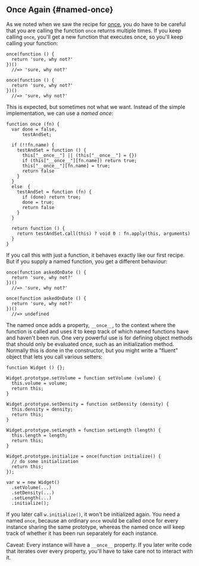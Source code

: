 ## Once Again {#named-once}

As we noted when we saw the recipe for [once](#once), you do have to be careful that you are calling the function `once` returns multiple times. If you keep calling `once`, you'll get a new function that executes once, so you'll keep calling your function:

    once(function () {
      return 'sure, why not?'
    })()
      //=> 'sure, why not?'

    once(function () {
      return 'sure, why not?'
    })()
      //=> 'sure, why not?'

This is expected, but sometimes not what we want. Instead of the simple implementation, we can use a *named once*:

    function once (fn) {
      var done = false,
          testAndSet;
          
      if (!!fn.name) {
        testAndSet = function () {
          this["__once__"] || (this["__once__"] = {})
          if (this["__once__"][fn.name]) return true;
          this["__once__"][fn.name] = true;
          return false
        }
      }
      else  {
        testAndSet = function (fn) {
          if (done) return true;
          done = true;
          return false
        }
      }
      
      return function () {
        return testAndSet.call(this) ? void 0 : fn.apply(this, arguments)
      }
    }

If you call this with just a function, it behaves exactly like our first recipe. But if you supply a named function, you get a different behaviour:

    once(function askedOnDate () {
      return 'sure, why not?'
    })()
      //=> 'sure, why not?'  
        
    once(function askedOnDate () {
      return 'sure, why not?'
    })()
      //=> undefined

The named once adds a property, `__once__`, to the context where the function is called and uses it to keep track of which named functions have and haven't been run. One very powerful use is for defining object methods that should only be evaluated once, such as an initialization method. Normally this is done in the constructor, but you might write a "fluent" object that lets you call various setters:

    function Widget () {};
    
    Widget.prototype.setVolume = function setVolume (volume) {
      this.volume = volume;
      return this;
    }
    
    Widget.prototype.setDensity = function setDensity (density) {
      this.density = density;
      return this;
    }
    
    Widget.prototype.setLength = function setLength (length) {
      this.length = length;
      return this;
    }
    
    Widget.prototype.initialize = once(function initialize() {
      // do some initialization
      return this;
    });
    
    var w = new Widget()
      .setVolume(...)
      .setDensity(...)
      .setLength(...)
      .initialize();
      
If you later call `w.initialize()`, it won't be initialized again. You need a named `once`, because an ordinary `once` would be called once for every instance sharing the same prototype, whereas the named once will keep track of whether it has been run separately for each instance.

Caveat: Every instance will have a `__once__` property. If you later write code that iterates over every property, you'll have to take care not to interact with it.
